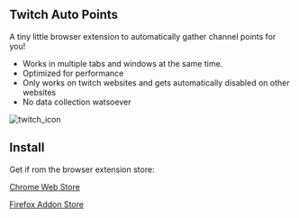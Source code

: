 ## Twitch Auto Points

A tiny little browser extension to automatically gather channel points for you!

* Works in multiple tabs and windows at the same time.
* Optimized for performance
* Only works on twitch websites and gets automatically disabled on other websites
* No data collection watsoever

![twitch_icon](https://user-images.githubusercontent.com/4171202/77271211-61414c00-6cae-11ea-9b47-60ced4134735.gif)


## Install 

Get if rom the browser extension store:

[Chrome Web Store](https://chrome.google.com/webstore/detail/twitch-auto-points/epdcapclkanflhcnialagecbkbpkbcbi)

[Firefox Addon Store](https://addons.mozilla.org/en-US/firefox/addon/twitch-auto-points/)
